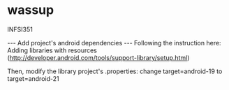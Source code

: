 # wassup
INFSI351

--- Add project's android dependencies ---
Following the instruction here: Adding libraries with resources (http://developer.android.com/tools/support-library/setup.html)

Then, modify the library project's .properties: change target=android-19 to target=android-21

